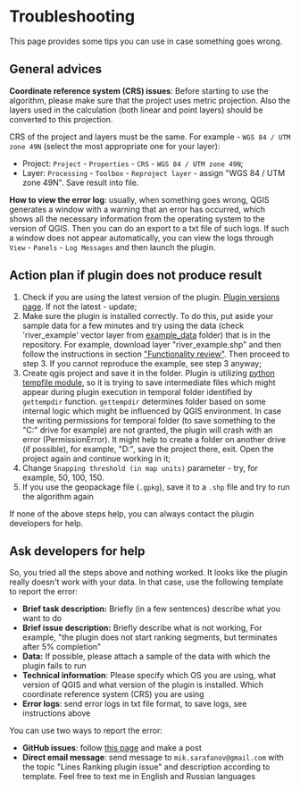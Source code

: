 # Troubleshooting

This page provides some tips you can use in case something goes wrong.

## General advices

**Coordinate reference system (CRS) issues**: Before starting to use the algorithm, please make sure that the project uses metric projection. 
Also the layers used in the calculation (both linear and point layers) should be converted to this projection.

CRS of the project and layers must be the same. For example - `WGS 84 / UTM zone 49N` (select the most appropriate one for your layer): 

- Project: `Project` - `Properties` - `CRS` - `WGS 84 / UTM zone 49N`;
- Layer: `Processing` - `Toolbox` - `Reproject layer` - assign "WGS 84 / UTM zone 49N". Save result into file.

**How to view the error log**: usually, when something goes wrong, QGIS generates 
a window with a warning that an error has occurred, which shows all 
the necessary information from the operating system to the version of QGIS. 
Then you can do an export to a txt file of such logs. 
If such a window does not appear automatically, you can view the 
logs through `View` - `Panels` - `Log Messages` and then launch the plugin.

## Action plan if plugin does not produce result

1. Check if you are using the latest version of the plugin. [Plugin versions page](https://plugins.qgis.org/plugins/lines_ranking/#plugin-versions). If not the latest - update;
2. Make sure the plugin is installed correctly. To do this, put aside your sample data for a few minutes and try using the data (check 'river_example' vector layer from [example_data](https://github.com/ChrisLisbon/QGIS_LinesRankingPlugin/tree/master/example_data) folder) that is in the repository. For example, download layer "river_example.shp" and then follow the instructions in section ["Functionality review"](functionality_review.md). Then proceed to step 3. If you cannot reproduce the example, see step 3 anyway;
3. Create qgis project and save it in the folder. Plugin is utilizing [python tempfile module](https://docs.python.org/3/library/tempfile.html#tempfile.gettempdir),
   so it is trying to save intermediate files which might appear during plugin execution in temporal folder identified by `gettempdir` function.
   `gettempdir` determines folder based on some internal logic which might be influenced by QGIS environment.
   In case the writing permissions for temporal folder (to save something to the "C:" drive for example) are not granted, 
   the plugin will crash with an error (PermissionError). It might help to create a folder on another drive (if possible), for example, 
   "D:", save the project there, exit. Open the project again and continue working in it;
4. Change `Snapping threshold (in map units)` parameter - try, for example, 50, 100, 150.
5. If you use the geopackage file (`.gpkg`), save it to a `.shp` file and try to run the algorithm again

If none of the above steps help, you can always contact the plugin developers for help. 

## Ask developers for help

So, you tried all the steps above and nothing worked. It looks like the plugin really doesn't work with your data. In that case, use the following template to report the error:

* **Brief task description:** Briefly (in a few sentences) describe what you want to do
* **Brief issue description:** Briefly describe what is not working, For example, "the plugin does not start ranking segments, but terminates after 5% completion"
* **Data:** If possible, please attach a sample of the data with which the plugin fails to run
* **Technical information**: Please specify which OS you are using, what version of QGIS and what version of the plugin is installed. Which coordinate reference system (CRS) you are using
* **Error logs**: send error logs in txt file format, to save logs, see instructions above

You can use two ways to report the error: 

* **GitHub issues**: follow [this page](https://github.com/ChrisLisbon/QGIS_LinesRankingPlugin/issues) and make a post
* **Direct email message**: send message to `mik.sarafanov@gmail.com` with the topic "Lines Ranking plugin issue" and description according to template. Feel free to text me in English and Russian languages
